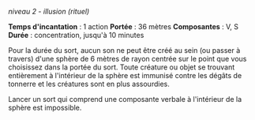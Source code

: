 *niveau 2 - illusion (rituel)*

**Temps d'incantation** : 1 action
**Portée** : 36 mètres
**Composantes** : V, S
**Durée** : concentration, jusqu'à 10 minutes

Pour la durée du sort, aucun son ne peut être créé au sein (ou passer à travers) d'une sphère de 6 mètres de rayon centrée sur le point que vous choisissez dans la portée du sort. Toute créature ou objet se trouvant entièrement à l'intérieur de la sphère est immunisé contre les dégâts de tonnerre et les créatures sont en plus assourdies.

Lancer un sort qui comprend une composante verbale à l'intérieur de la sphère est impossible.